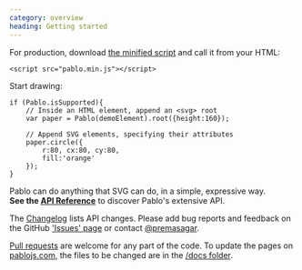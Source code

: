 ```yaml
--- 
category: overview
heading: Getting started
---
```


For production, download <a href="https://github.com/downloads/dharmafly/pablo/pablo.min.js" target="_blank">the minified script</a> and call it from your HTML:

    <script src="pablo.min.js"></script>

Start drawing:

    if (Pablo.isSupported){
        // Inside an HTML element, append an <svg> root
        var paper = Pablo(demoElement).root({height:160});

        // Append SVG elements, specifying their attributes
        paper.circle({
            r:80, cx:80, cy:80,
            fill:'orange'
        });
    }

Pablo can do anything that SVG can do, in a simple, expressive way.  
**See the [API Reference][reference]** to discover Pablo's extensive API.

The [Changelog][changelog] lists API changes. Please add bug reports and feedback on the GitHub ['Issues' page][issues] or contact [@premasagar][prem-twitter].

[Pull requests][pull-requests] are welcome for any part of the code. To update the pages on [pablojs.com][pablo-site], the files to be changed are in the [/docs folder][docs-folder].


<!-- Testcard demo -->
<div id="testcard" style="margin-top:40px">
    <script>
        // Load testcard script on DOM ready
        if (document.addEventListener){
            document.addEventListener('DOMContentLoaded', function(){
                var script = document.createElement('script');
                document.body.appendChild(script);
                script.src = 'https://raw.github.com/dharmafly/pablo/master/examples/testcard/testcard.js';
            }, false);
        }
    </script>
</div>


[pablo-site]: http://pablojs.com
[reference]: http://pablojs.com/reference/
[issues]: https://github.com/dharmafly/pablo/issues
[changelog]: http://pablojs.com/details/#changelog
[prem-twitter]: https://twitter.com/premasagar
[docs-folder]: https://github.com/dharmafly/pablo/tree/master/docs
[pull-requests]: https://help.github.com/articles/using-pull-requests